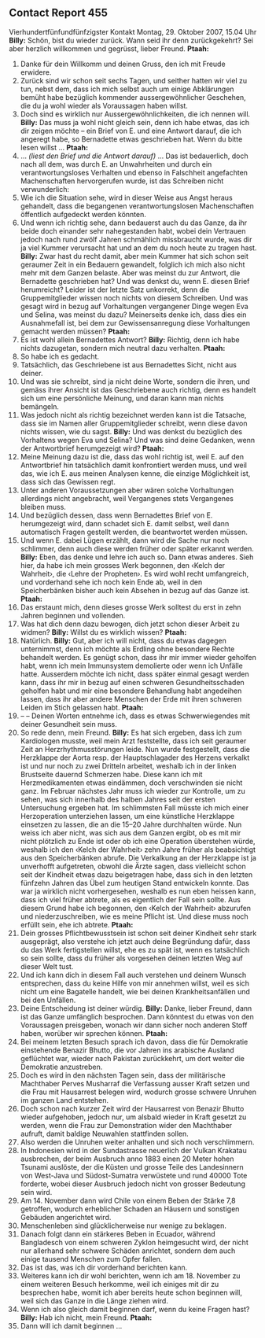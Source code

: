 ## Contact Report 455
Vierhundertfünfundfünfzigster Kontakt
Montag, 29. Oktober 2007, 15.04 Uhr
**Billy:**
Schön, bist du wieder zurück. Wann seid ihr denn zurückgekehrt? Sei aber herzlich willkommen und gegrüsst, lieber Freund.
**Ptaah:**
1. Danke für dein Willkomm und deinen Gruss, den ich mit Freude erwidere.
2. Zurück sind wir schon seit sechs Tagen, und seither hatten wir viel zu tun, nebst dem, dass ich mich selbst auch um einige Abklärungen bemüht habe bezüglich kommender aussergewöhnlicher Geschehen, die du ja wohl wieder als Voraussagen haben willst.
3. Doch sind es wirklich nur Aussergewöhnlichkeiten, die ich nennen will.
**Billy:**
Das muss ja wohl nicht gleich sein, denn ich habe etwas, das ich dir zeigen möchte – ein Brief von E. und eine Antwort darauf, die ich angeregt habe, so Bernadette etwas geschrieben hat. Wenn du bitte lesen willst …
**Ptaah:**
4. … _(liest den Brief und die Antwort darauf)_ … Das ist bedauerlich, doch nach all dem, was durch E. an Unwahrheiten und durch ein verantwortungsloses Verhalten und ebenso in Falschheit angefachten Machenschaften hervorgerufen wurde, ist das Schreiben nicht verwunderlich:
5. Wie ich die Situation sehe, wird in dieser Weise aus Angst heraus gehandelt, dass die begangenen verantwortungslosen Machenschaften öffentlich aufgedeckt werden könnten.
6. Und wenn ich richtig sehe, dann bedauerst auch du das Ganze, da ihr beide doch einander sehr nahegestanden habt, wobei dein Vertrauen jedoch nach rund zwölf Jahren schmählich missbraucht wurde, was dir ja viel Kummer verursacht hat und an dem du noch heute zu tragen hast.
**Billy:**
Zwar hast du recht damit, aber mein Kummer hat sich schon seit geraumer Zeit in ein Bedauern gewandelt, folglich ich mich also nicht mehr mit dem Ganzen belaste. Aber was meinst du zur Antwort, die Bernadette geschrieben hat? Und was denkst du, wenn E. diesen Brief herumreicht? Leider ist der letzte Satz unkorrekt, denn die Gruppemitglieder wissen noch nichts von diesem Schreiben. Und was gesagt wird in bezug auf Vorhaltungen vergangener Dinge wegen Eva und Selina, was meinst du dazu? Meinerseits denke ich, dass dies ein Ausnahmefall ist, bei dem zur Gewissensanregung diese Vorhaltungen gemacht werden müssen?
**Ptaah:**
7. Es ist wohl allein Bernadettes Antwort?
**Billy:**
Richtig, denn ich habe nichts dazugetan, sondern mich neutral dazu verhalten.
**Ptaah:**
8. So habe ich es gedacht.
9. Tatsächlich, das Geschriebene ist aus Bernadettes Sicht, nicht aus deiner.
10. Und was sie schreibt, sind ja nicht deine Worte, sondern die ihren, und gemäss ihrer Ansicht ist das Geschriebene auch richtig, denn es handelt sich um eine persönliche Meinung, und daran kann man nichts bemängeln.
11. Was jedoch nicht als richtig bezeichnet werden kann ist die Tatsache, dass sie im Namen aller Gruppemitglieder schreibt, wenn diese davon nichts wissen, wie du sagst.
**Billy:**
Und was denkst du bezüglich des Vorhaltens wegen Eva und Selina? Und was sind deine Gedanken, wenn der Antwortbrief herumgezeigt wird?
**Ptaah:**
12. Meine Meinung dazu ist die, dass das wohl richtig ist, weil E. auf den Antwortbrief hin tatsächlich damit konfrontiert werden muss, und weil das, wie ich E. aus meinen Analysen kenne, die einzige Möglichkeit ist, dass sich das Gewissen regt.
13. Unter anderen Voraussetzungen aber wären solche Vorhaltungen allerdings nicht angebracht, weil Vergangenes stets Vergangenes bleiben muss.
14. Und bezüglich dessen, dass wenn Bernadettes Brief von E. herumgezeigt wird, dann schadet sich E. damit selbst, weil dann automatisch Fragen gestellt werden, die beantwortet werden müssen.
15. Und wenn E. dabei Lügen erzählt, dann wird die Sache nur noch schlimmer, denn auch diese werden früher oder später erkannt werden.
**Billy:**
Eben, das denke und lehre ich auch so. Dann etwas anderes. Sieh hier, da habe ich mein grosses Werk begonnen, den ‹Kelch der Wahrheit›, die ‹Lehre der Propheten›. Es wird wohl recht umfangreich, und vorderhand sehe ich noch kein Ende ab, weil in den Speicherbänken bisher auch kein Absehen in bezug auf das Ganze ist.
**Ptaah:**
16. Das erstaunt mich, denn dieses grosse Werk solltest du erst in zehn Jahren beginnen und vollenden.
17. Was hat dich denn dazu bewogen, dich jetzt schon dieser Arbeit zu widmen?
**Billy:**
Willst du es wirklich wissen?
**Ptaah:**
18. Natürlich.
**Billy:**
Gut, aber ich will nicht, dass du etwas dagegen unternimmst, denn ich möchte als Erdling ohne besondere Rechte behandelt werden. Es genügt schon, dass ihr mir immer wieder geholfen habt, wenn ich mein Immunsystem demolierte oder wenn ich Unfälle hatte. Ausserdem möchte ich nicht, dass später einmal gesagt werden kann, dass ihr mir in bezug auf einen schweren Gesundheitsschaden geholfen habt und mir eine besondere Behandlung habt angedeihen lassen, dass ihr aber andere Menschen der Erde mit ihren schweren Leiden im Stich gelassen habt.
**Ptaah:**
19. – – Deinen Worten entnehme ich, dass es etwas Schwerwiegendes mit deiner Gesundheit sein muss.
20. So rede denn, mein Freund.
**Billy:**
Es hat sich ergeben, dass ich zum Kardiologen musste, weil mein Arzt feststellte, dass ich seit geraumer Zeit an Herzrhythmusstörungen leide. Nun wurde festgestellt, dass die Herzklappe der Aorta resp. der Hauptschlagader des Herzens verkalkt ist und nur noch zu zwei Dritteln arbeitet, weshalb ich in der linken Brustseite dauernd Schmerzen habe. Diese kann ich mit Herzmedikamenten etwas eindämmen, doch verschwinden sie nicht ganz. Im Februar nächstes Jahr muss ich wieder zur Kontrolle, um zu sehen, was sich innerhalb des halben Jahres seit der ersten Untersuchung ergeben hat. Im schlimmsten Fall müsste ich mich einer Herzoperation unterziehen lassen, um eine künstliche Herzklappe einsetzen zu lassen, die an die 15–20 Jahre durchhalten würde. Nun weiss ich aber nicht, was sich aus dem Ganzen ergibt, ob es mit mir nicht plötzlich zu Ende ist oder ob ich eine Operation überstehen würde, weshalb ich den ‹Kelch der Wahrheit› zehn Jahre früher als beabsichtigt aus den Speicherbänken abrufe. Die Verkalkung an der Herzklappe ist ja unverhofft aufgetreten, obwohl die Ärzte sagen, dass vielleicht schon seit der Kindheit etwas dazu beigetragen habe, dass sich in den letzten fünfzehn Jahren das Übel zum heutigen Stand entwickeln konnte. Das war ja wirklich nicht vorhergesehen, weshalb es nun eben heissen kann, dass ich viel früher abtrete, als es eigentlich der Fall sein sollte. Aus diesem Grund habe ich begonnen, den ‹Kelch der Wahrheit› abzurufen und niederzuschreiben, wie es meine Pflicht ist. Und diese muss noch erfüllt sein, ehe ich abtrete.
**Ptaah:**
21. Dein grosses Pflichtbewusstsein ist schon seit deiner Kindheit sehr stark ausgeprägt, also verstehe ich jetzt auch deine Begründung dafür, dass du das Werk fertigstellen willst, ehe es zu spät ist, wenn es tatsächlich so sein sollte, dass du früher als vorgesehen deinen letzten Weg auf dieser Welt tust.
22. Und ich kann dich in diesem Fall auch verstehen und deinem Wunsch entsprechen, dass du keine Hilfe von mir annehmen willst, weil es sich nicht um eine Bagatelle handelt, wie bei deinen Krankheitsanfällen und bei den Unfällen.
23. Deine Entscheidung ist deiner würdig.
**Billy:**
Danke, lieber Freund, dann ist das Ganze umfänglich besprochen. Dann könntest du etwas von den Voraussagen preisgeben, wonach wir dann sicher noch anderen Stoff haben, worüber wir sprechen können.
**Ptaah:**
24. Bei meinem letzten Besuch sprach ich davon, dass die für Demokratie einstehende Benazir Bhutto, die vor Jahren ins arabische Ausland geflüchtet war, wieder nach Pakistan zurückkehrt, um dort weiter die Demokratie anzustreben.
25. Doch es wird in den nächsten Tagen sein, dass der militärische Machthaber Perves Musharraf die Verfassung ausser Kraft setzen und die Frau mit Hausarrest belegen wird, wodurch grosse schwere Unruhen im ganzen Land entstehen.
26. Doch schon nach kurzer Zeit wird der Hausarrest von Benazir Bhutto wieder aufgehoben, jedoch nur, um alsbald wieder in Kraft gesetzt zu werden, wenn die Frau zur Demonstration wider den Machthaber aufruft, damit baldige Neuwahlen stattfinden sollen.
27. Also werden die Unruhen weiter anhalten und sich noch verschlimmern.
28. In Indonesien wird in der Sundastrasse neuerlich der Vulkan Krakatau ausbrechen, der beim Ausbruch anno 1883 einen 20 Meter hohen Tsunami auslöste, der die Küsten und grosse Teile des Landesinnern von West-Java und Südost-Sumatra verwüstete und rund 40000 Tote forderte, wobei dieser Ausbruch jedoch nicht von grosser Bedeutung sein wird.
29. Am 14. November dann wird Chile von einem Beben der Stärke 7,8 getroffen, wodurch erheblicher Schaden an Häusern und sonstigen Gebäuden angerichtet wird.
30. Menschenleben sind glücklicherweise nur wenige zu beklagen.
31. Danach folgt dann ein stärkeres Beben in Ecuador, während Bangladesch von einem schweren Zyklon heimgesucht wird, der nicht nur allerhand sehr schwere Schäden anrichtet, sondern dem auch einige tausend Menschen zum Opfer fallen.
32. Das ist das, was ich dir vorderhand berichten kann.
33. Weiteres kann ich dir wohl berichten, wenn ich am 18. November zu einem weiteren Besuch herkomme, weil ich einiges mit dir zu besprechen habe, womit ich aber bereits heute schon beginnen will, weil sich das Ganze in die Länge ziehen wird.
34. Wenn ich also gleich damit beginnen darf, wenn du keine Fragen hast?
**Billy:**
Hab ich nicht, mein Freund.
**Ptaah:**
35. Dann will ich damit beginnen …